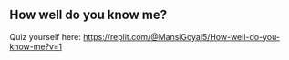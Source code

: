 ## How well do you know me?

Quiz yourself here: https://replit.com/@MansiGoyal5/How-well-do-you-know-me?v=1
